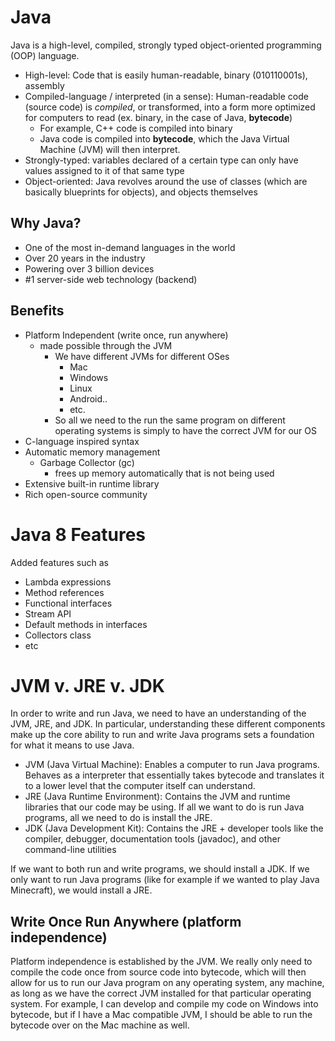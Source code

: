 # Java
Java is a high-level, compiled, strongly typed object-oriented programming (OOP) language.
- High-level: Code that is easily human-readable, binary (010110001s), assembly
- Compiled-language / interpreted (in a sense): Human-readable code (source code) is *compiled*, or transformed, into a form more optimized for computers to read (ex. binary, in the case of Java, **bytecode**)
    - For example, C++ code is compiled into binary
    - Java code is compiled into **bytecode**, which the Java Virtual Machine (JVM) will then interpret.
- Strongly-typed: variables declared of a certain type can only have values assigned to it of that same type
- Object-oriented: Java revolves around the use of classes (which are basically blueprints for objects), and objects themselves

## Why Java?
- One of the most in-demand languages in the world
- Over 20 years in the industry
- Powering over 3 billion devices
- #1 server-side web technology (backend)

## Benefits
- Platform Independent (write once, run anywhere)
    - made possible through the JVM
        - We have different JVMs for different OSes
            - Mac
            - Windows
            - Linux
            - Android..
            - etc.
        - So all we need to the run the same program on different operating systems is simply to have the correct JVM for our OS
- C-language inspired syntax
- Automatic memory management 
    - Garbage Collector (gc)
        - frees up memory automatically that is not being used
- Extensive built-in runtime library
- Rich open-source community

# Java 8 Features
Added features such as
- Lambda expressions
- Method references
- Functional interfaces
- Stream API
- Default methods in interfaces
- Collectors class
- etc

# JVM v. JRE v. JDK
In order to write and run Java, we need to have an understanding of the JVM, JRE, and JDK. In particular, understanding these different components make up the core ability to run and write Java programs sets a foundation for what it means to use Java.

- JVM (Java Virtual Machine): Enables a computer to run Java programs. Behaves as a interpreter that essentially takes bytecode and translates it to a lower level that the computer itself can understand.
- JRE (Java Runtime Environment): Contains the JVM and runtime libraries that our code may be using. If all we want to do is run Java programs, all we need to do is install the JRE.
- JDK (Java Development Kit): Contains the JRE + developer tools like the compiler, debugger, documentation tools (javadoc), and other command-line utilities

If we want to both run and write programs, we should install a JDK. If we only want to run Java programs (like for example if we wanted to play Java Minecraft), we would install a JRE.

## Write Once Run Anywhere (platform independence)
Platform independence is established by the JVM. We really only need to compile the code once from source code into bytecode, which will then allow for us to run our Java program on any operating system, any machine, as long as we have the correct JVM installed for that particular operating system. For example, I can develop and compile my code on Windows into bytecode, but if I have a Mac compatible JVM, I should be able to run the bytecode over on the Mac machine as well.

